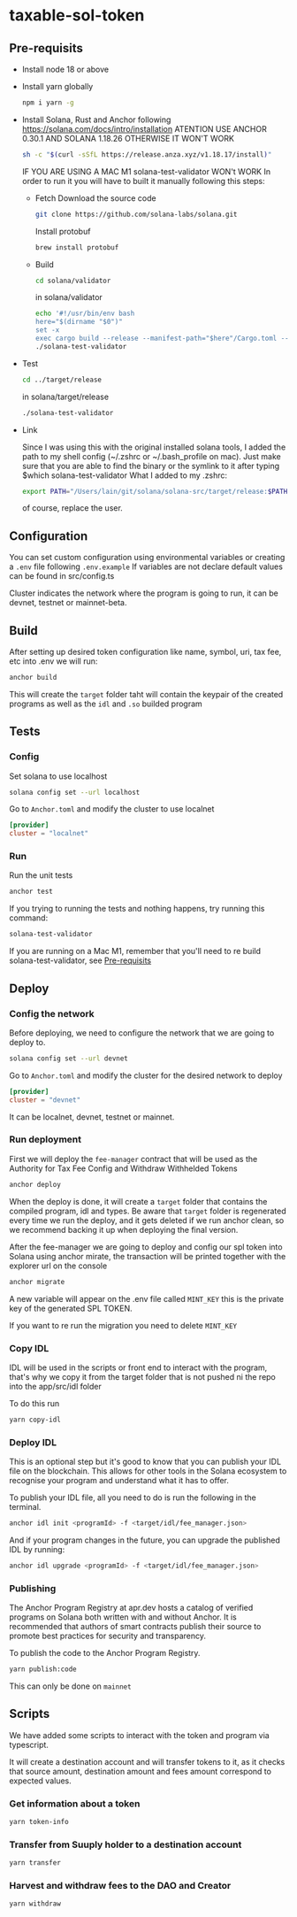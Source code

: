 # taxable-sol-token

## Pre-requisits

- Install node 18 or above
- Install yarn globally

    ```bash
    npm i yarn -g
    ```

- Install Solana, Rust and Anchor following <https://solana.com/docs/intro/installation>
    ATENTION USE ANCHOR 0.30.1 AND SOLANA 1.18.26 OTHERWISE IT WON'T WORK

    ```bash
    sh -c "$(curl -sSfL https://release.anza.xyz/v1.18.17/install)"
    ```

    IF YOU ARE USING A MAC M1 solana-test-validator WON't WORK
    In order to run it you will have to built it manually following this steps:

  - Fetch
    Download the source code

    ```bash
    git clone https://github.com/solana-labs/solana.git
    ```

    Install protobuf

    ```bash
    brew install protobuf
    ```

  - Build

    ```bash
    cd solana/validator
    ```

    in solana/validator

    ```bash
    echo '#!/usr/bin/env bash
    here="$(dirname "$0")"
    set -x
    exec cargo build --release --manifest-path="$here"/Cargo.toml --bin solana-test-validator -- "$@"' > solana-test-validator
    ./solana-test-validator
    ```

- Test

    ```bash
    cd ../target/release
    ```

    in solana/target/release

    ```bash
    ./solana-test-validator
    ```

- Link

    Since I was using this with the original installed solana tools, I added the path to my shell config (~/.zshrc or ~/.bash_profile on mac). Just make sure that you are able to find the binary or the symlink to it after typing $which solana-test-validator What I added to my .zshrc:

    ```bash
    export PATH="/Users/lain/git/solana/solana-src/target/release:$PATH"
    ```

    of course, replace the user.

## Configuration

You can set custom configuration using environmental variables or creating a `.env` file following `.env.example`
If variables are not declare default values can be found in src/config.ts

Cluster indicates the network where the program is going to run, it can be devnet, testnet or mainnet-beta.

## Build

After setting up desired token configuration like name, symbol, uri, tax fee, etc into .env we will run:

```bash
anchor build
```

This will create the `target` folder taht will contain the keypair of the created programs as well as the `idl` and `.so` builded program

## Tests

### Config

Set solana to use localhost

```bash
solana config set --url localhost

```

Go to `Anchor.toml` and modify the cluster to use localnet

```toml
[provider]
cluster = "localnet"
```

### Run

Run the unit tests

```bash
anchor test
```

If you trying to running the tests and nothing happens, try running this command:

```bash
solana-test-validator

```

If you are running on a Mac M1, remember that you'll need to re build solana-test-validator, see [Pre-requisits](#pre-requisits)

## Deploy

### Config the network

Before deploying, we need to configure the network that we are going to deploy to.

```bash
solana config set --url devnet

```

Go to `Anchor.toml` and modify the cluster for the desired network to deploy

```toml
[provider]
cluster = "devnet"
```

It can be  localnet, devnet, testnet or mainnet.

### Run deployment

First we will deploy the `fee-manager` contract that will be used as the Authority for Tax Fee Config and Withdraw Withhelded Tokens

```bash
anchor deploy
```

When the deploy is done, it will create a `target` folder that contains the compiled program, idl and types.
Be aware that `target` folder is regenerated every time we run the deploy, and it gets deleted if we run anchor clean, so we recommend backing it up when deploying the final version.

After the fee-manager we are going to deploy and config our spl token into Solana using anchor mirate, the transaction will be printed together with the explorer url on the console

```bash
anchor migrate
```

A new variable will appear on the .env file called `MINT_KEY` this is the private key of the generated SPL TOKEN.

If you want to re run the migration you need to delete `MINT_KEY`

### Copy IDL

IDL will be used in the scripts or front end to interact with the program, that's why we copy it from the target folder that is not pushed ni the repo into the app/src/idl folder

To do this run

```bash
yarn copy-idl
```

### Deploy IDL

This is an optional step but it's good to know that you can publish your IDL file on the blockchain. This allows for other tools in the Solana ecosystem to recognise your program and understand what it has to offer.

To publish your IDL file, all you need to do is run the following in the terminal.

```bash
anchor idl init <programId> -f <target/idl/fee_manager.json>
```

And if your program changes in the future, you can upgrade the published IDL by running:

```bash
anchor idl upgrade <programId> -f <target/idl/fee_manager.json>
```

### Publishing

The Anchor Program Registry at apr.dev hosts a catalog of verified programs on Solana both written with and without Anchor. It is recommended that authors of smart contracts publish their source to promote best practices for security and transparency.

To publish the code to the Anchor Program Registry.

```bash
yarn publish:code
```

This can only be done on `mainnet`

## Scripts

We have added some scripts to interact with the token and program via typescript.

It will create a destination account and will transfer tokens to it, as it checks that source amount, destination amount and fees amount correspond to expected values.

### Get information about a token

```bash
yarn token-info
```

### Transfer from Suuply holder to a destination account

```bash
yarn transfer
```

### Harvest and withdraw fees to the DAO and Creator

```bash
yarn withdraw
```
